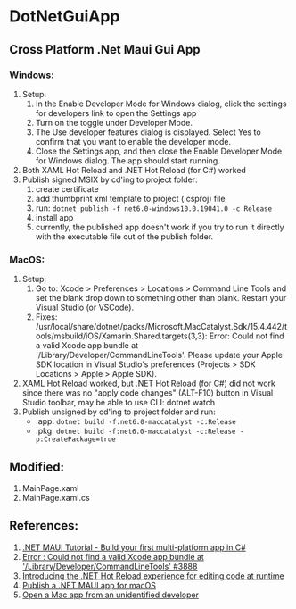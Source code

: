 # DotNetGuiApp
## Cross Platform .Net Maui Gui App


### Windows:
  1. Setup:
     1. In the Enable Developer Mode for Windows dialog, click the settings for developers link to open the Settings app
     2.  Turn on the toggle under Developer Mode.
     3.  The Use developer features dialog is displayed. Select Yes to confirm that you want to enable the developer mode.
     4.  Close the Settings app, and then close the Enable Developer Mode for Windows dialog. The app should start running.
  2. Both XAML Hot Reload and .NET Hot Reload (for C#) worked
  3. Publish signed MSIX by cd'ing to project folder:
     1. create certificate
     2. add thumbprint xml template to project (.csproj) file
     3. run: `dotnet publish -f net6.0-windows10.0.19041.0 -c Release`
     4. install app
     5. currently, the published app doesn't work if you try to run it directly with the executable file out of the publish folder.


### MacOS:
  1. Setup:
      1. Go to: Xcode > Preferences > Locations > Command Line Tools and set the blank drop down to something other than blank. Restart your Visual Studio (or VSCode).
      2. Fixes: /usr/local/share/dotnet/packs/Microsoft.MacCatalyst.Sdk/15.4.442/tools/msbuild/iOS/Xamarin.Shared.targets(3,3): Error: Could not find a valid Xcode app bundle at '/Library/Developer/CommandLineTools'. Please update your Apple SDK location in Visual Studio's preferences (Projects > SDK Locations > Apple > Apple SDK).
  2. XAML Hot Reload worked, but .NET Hot Reload (for C#) did not work since there was no "apply code changes" (ALT-F10) button in Visual Studio toolbar, may be able to use CLI: dotnet watch
  3. Publish unsigned by cd'ing to project folder and run:
      - .app: `dotnet build -f:net6.0-maccatalyst -c:Release`
      - .pkg: `dotnet build -f:net6.0-maccatalyst -c:Release -p:CreatePackage=true`

  
## Modified:
  1. MainPage.xaml
  2. MainPage.xaml.cs

  
## References:
1. [.NET MAUI Tutorial - Build your first multi-platform app in C#](https://dotnet.microsoft.com/en-us/learn/maui/first-app-tutorial/intro)
2. [Error : Could not find a valid Xcode app bundle at '/Library/Developer/CommandLineTools' #3888](https://github.com/dotnet/maui/issues/3888)
3. [Introducing the .NET Hot Reload experience for editing code at runtime](https://devblogs.microsoft.com/dotnet/introducing-net-hot-reload/)
4. [Publish a .NET MAUI app for macOS](https://docs.microsoft.com/en-us/dotnet/maui/macos/deployment/overview)
5. [Open a Mac app from an unidentified developer](https://support.apple.com/en-gb/guide/mac-help/mh40616/mac)

